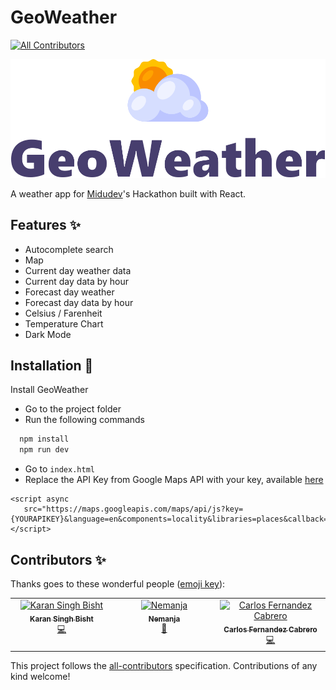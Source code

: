# GeoWeather
<!-- ALL-CONTRIBUTORS-BADGE:START - Do not remove or modify this section -->
[![All Contributors](https://img.shields.io/badge/all_contributors-3-orange.svg?style=flat-square)](#contributors-)
<!-- ALL-CONTRIBUTORS-BADGE:END -->

![GeoWeather Banner](public/readme-banner.png)

A weather app for [Midudev](https://www.twitch.tv/midudev)'s Hackathon built with React.

## Features ✨

- Autocomplete search
- Map
- Current day weather data
- Current day data by hour
- Forecast day weather
- Forecast day data by hour
- Celsius / Farenheit
- Temperature Chart
- Dark Mode

## Installation 🔧

Install GeoWeather

- Go to the project folder
- Run the following commands

```bash
  npm install
  npm run dev
```

- Go to `index.html`
- Replace the API Key from Google Maps API with your key, available [here](https://mapsplatform.google.com/intl/es-419_ALL/)

```
<script async
   src="https://maps.googleapis.com/maps/api/js?key={YOURAPIKEY}&language=en&components=locality&libraries=places&callback=myCallbackFunc">
</script>
```

## Contributors ✨

Thanks goes to these wonderful people ([emoji key](https://allcontributors.org/docs/en/emoji-key)):

<!-- ALL-CONTRIBUTORS-LIST:START - Do not remove or modify this section -->
<!-- prettier-ignore-start -->
<!-- markdownlint-disable -->
<table>
  <tbody>
    <tr>
      <td align="center" valign="top" width="14.28%"><a href="https://github.com/KaranSinghBisht"><img src="https://avatars.githubusercontent.com/u/69008866?v=4?s=100" width="100px;" alt="Karan Singh Bisht"/><br /><sub><b>Karan Singh Bisht</b></sub></a><br /><a href="https://github.com/ikurotime/GeoWeather/commits?author=KaranSinghBisht" title="Code">💻</a></td>
      <td align="center" valign="top" width="14.28%"><a href="https://github.com/nebocoder"><img src="https://avatars.githubusercontent.com/u/91620216?v=4?s=100" width="100px;" alt="Nemanja"/><br /><sub><b>Nemanja</b></sub></a><br /><a href="https://github.com/ikurotime/GeoWeather/commits?author=nebocoder" title="Documentation">📖</a></td>
      <td align="center" valign="top" width="14.28%"><a href="https://es.linkedin.com/in/carlos-fern%C3%A1ndez-cabrero-08638a188"><img src="https://avatars.githubusercontent.com/u/56631428?v=4?s=100" width="100px;" alt="Carlos Fernandez Cabrero"/><br /><sub><b>Carlos Fernandez Cabrero</b></sub></a><br /><a href="https://github.com/ikurotime/GeoWeather/commits?author=carlosfernandezcabrero" title="Code">💻</a></td>
    </tr>
  </tbody>
</table>

<!-- markdownlint-restore -->
<!-- prettier-ignore-end -->

<!-- ALL-CONTRIBUTORS-LIST:END -->

This project follows the [all-contributors](https://github.com/all-contributors/all-contributors) specification. Contributions of any kind welcome!
